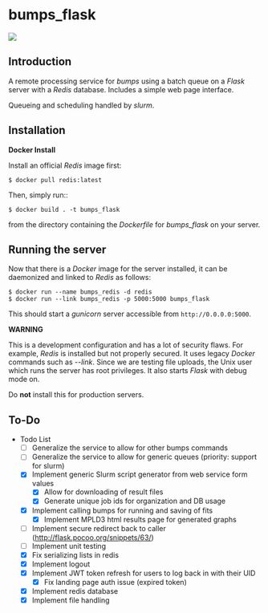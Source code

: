 bumps_flask
===========


![](http://i.imgur.com/80bX1Tu.gif)


Introduction
------------

A remote processing service for *bumps* using a batch queue on a *Flask* server with a *Redis* database. Includes a simple web page interface.

Queueing and scheduling handled by *slurm*.


Installation
------------

**Docker Install**

Install an official *Redis* image first:

    $ docker pull redis:latest

Then, simply run::

    $ docker build . -t bumps_flask

from the directory containing the *Dockerfile* for *bumps_flask* on your server.

Running the server
-----------------

Now that there is a *Docker* image for the server installed, it can be daemonized and linked to *Redis* as follows:

    $ docker run --name bumps_redis -d redis
    $ docker run --link bumps_redis -p 5000:5000 bumps_flask

This should start a *gunicorn* server accessible from ``http://0.0.0.0:5000``.

**WARNING**

This is a development configuration and has a lot of security flaws.
For example, *Redis* is installed but not properly secured. It uses legacy *Docker*
commands such as *--link*. Since we are testing file uploads,
the Unix user which runs the server has root privileges. It also starts *Flask* with debug mode on.

Do **not** install this for production servers.


To-Do
-----
- Todo List
    - [ ] Generalize the service to allow for other bumps commands
    - [ ] Generalize the service to allow for generic queues (priority: support for slurm)
    - [x] Implement generic Slurm script generator from web service form values
        - [x] Allow for downloading of result files
        - [x] Generate unique job ids for organization and DB usage
    - [x] Implement calling bumps for running and saving of fits
        - [x] Implement MPLD3 html results page for generated graphs
    - [ ] Implement secure redirect back to caller (http://flask.pocoo.org/snippets/63/)
    - [ ] Implement unit testing
    - [x] Fix serializing lists in redis
    - [x] Implement logout
    - [x] Implement JWT token refresh for users to log back in with their UID
        - [x] Fix landing page auth issue (expired token)
    - [x] Implement redis database
    - [x] Implement file handling
